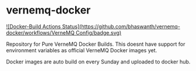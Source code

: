 # vernemq-docker
[![Docker-Build Actions Status](https://github.com/bhaswanth/vernemq-docker/workflows/VerneMQ Config/badge.svg)](https://github.com/bhaswanth88/vernemq-docker/actions)

Repository for Pure VerneMQ Docker Builds. This doesnt have support for environment variables as official VerneMQ Docker images yet.

Docker images are auto build on every Sunday and uploaded to docker hub.
